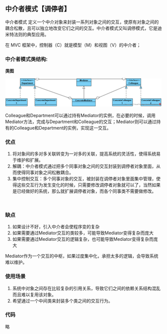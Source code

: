 ## 中介者模式【调停者】

中介者模式 定义一个中介对象来封装一系列对象之间的交互，使原有对象之间的耦合松散，且可以独立地改变它们之间的交互。中介者模式又叫调停模式，它是迪米特法则的典型应用。 

在 MVC 框架中，控制器（C）就是模型（M）和视图（V）的中介者； 

### 中介者模式类结构:

**类图**

![中介者模式类图](./images/mediator.png)



Colleague和Department可以通过持有Mediator的实例，在必要的时候，调用Mediator方法，完成与Department和Colleague的交互；Mediator则可以通过持有的Colleague和Department的实例，实现这一交互。



### 优点

1.  将对象间的多对多关联转变为一对多的关联，提高系统的灵活性，使得系统易于维护和扩展。 
2.  解耦：中介者模式通过把多个同事对象之间的交互封装到调停者对象里面，从而使得同事对象之间松散耦合。
3.  集中控制交互：多个同事对象的交互，被封装在调停者对象里面集中管理，使得这些交互行为发生变化的时候，只需要修改调停者对象就可以了，当然如果是已经做好的系统，那么就扩展调停者对象，而各个同事类不需要做修改。 

​																																																				

### 缺点

1. 如果设计不好，引入中介者会使程序变的复杂
2. 如果需要通过Mediator交互的类较多，可能导致Mediator变得复杂而庞大
3. 如果需要通过Mediator交互的逻辑复杂，也可能导致Mediator变得复杂而庞大 

 Mediator作为一个交互的中枢，如果过度集中化，承担太多的逻辑，会导致系统难以维护。 

### 使用场景

1. 系统中对象之间存在比较复杂的引用关系，导致它们之间的依赖关系结构混乱而且难以复用该对象。 
2. 希望通过一个中间类来封装多个类之间的交互行为。 

### 代码

略


